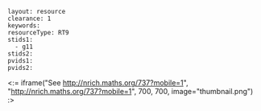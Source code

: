 ````
layout: resource
clearance: 1
keywords:
resourceType: RT9
stids1: 
  - g11
stids2:
pvids1:
pvids2:

````

<:= iframe("See http://nrich.maths.org/737?mobile=1", "http://nrich.maths.org/737?mobile=1", 700, 700, image="thumbnail.png") :>